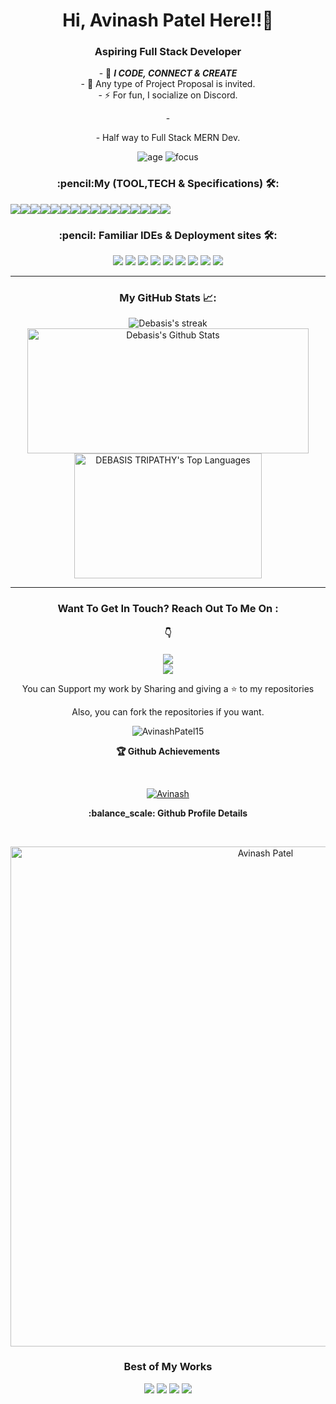 <h1 align="center">Hi, Avinash Patel Here!!👋</h1>
<h3 align="center"> Aspiring Full Stack Developer</h3>
<p align="center">
-   🌱 <b><I>I CODE, CONNECT & CREATE</I></b> <br/>
-   🤝 Any type of Project Proposal is invited. <br/>
-   ⚡ For fun, I socialize on Discord. <br/>
</p>
<p align="center">
-<div> <p align="center">
- Half way to Full Stack MERN Dev. <br/>

<div align='center'>

  ![age](https://img.shields.io/badge/age-21-blue&height="20")
  ![focus](https://img.shields.io/badge/focus-SoftwareDevelopment-orange)
</div>

<h3 align="center"> :pencil:My (TOOL,TECH & Specifications) 🛠️:</h3>

<div align='center' style="display: flex;" >
  <img src="https://img.shields.io/badge/HTML5-E34F26?style=for-the-badge&logo=html5&logoColor=white" />
  <img src="https://img.shields.io/badge/CSS3-1572B6?style=for-the-badge&logo=css3&logoColor=white" />
  <img src="https://img.shields.io/badge/JavaScript-323330?style=for-the-badge&logo=javascript&logoColor=F7DF1E" />
  <img src="https://img.shields.io/badge/React-20232A?style=for-the-badge&logo=react&logoColor=61DAFB" />
  <img src="https://img.shields.io/badge/Redux-593D88?style=for-the-badge&logo=redux&logoColor=white" />
  <img src="https://img.shields.io/badge/React_Router-CA4245?style=for-the-badge&logo=react-router&logoColor=white" />
  <img src="https://img.shields.io/badge/typescript-%23007ACC.svg?style=for-the-badge&logo=typescript&logoColor=white" />
  <img src="https://img.shields.io/badge/JWT-black?style=for-the-badge&logo=JSON%20web%20tokens" />
  <img src="https://img.shields.io/badge/Next.js-black?style=for-the-badge&logo=next.js&logoColor=white" />
  <img src="https://img.shields.io/badge/Node.js-43853D?style=for-the-badge&logo=node.js&logoColor=white" />
  <img src="https://img.shields.io/badge/Express.js-404D59?style=for-the-badge" />
  <img src="https://img.shields.io/badge/MongoDB-2e542d?style=for-the-badge&logo=mongodb&logoColor=white" />
  <img src="https://img.shields.io/badge/Socket.io-black?style=for-the-badge&logo=socket.io&badgeColor=010101" />
  <img src="https://img.shields.io/badge/Material--UI-0081CB?style=for-the-badge&logo=material-ui&logoColor=white" />
  <img src="https://img.shields.io/badge/Bootstrap-9400d3?style=for-the-badge&logo=bootstrap&logoColor=violet" />
  <img src="https://img.shields.io/badge/chakra-%234ED1C5.svg?style=for-the-badge&logo=chakraui&logoColor=white" />

</div>

<h3 align="center"> :pencil: Familiar IDEs & Deployment sites 🛠️:</h3>

<div align="center">
  <img src="https://img.shields.io/badge/Visual%20Studio%20Code-0078d7.svg?style=for-the-badge&logo=visual-studio-code&logoColor=white" />
  <img src="https://img.shields.io/badge/GitHub-100000?style=for-the-badge&logo=github&logoColor=white" />
  <img src="https://img.shields.io/badge/Heroku-430098?style=for-the-badge&logo=heroku&logoColor=white" />
  <img src="https://img.shields.io/badge/Vercel-000000?style=for-the-badge&logo=vercel&logoColor=white" />
  <img src="https://img.shields.io/badge/netlify-%23000000.svg?style=for-the-badge&logo=netlify&logoColor=#00C7B7" />
  <img src="https://img.shields.io/badge/Postman-FF6C37?style=for-the-badge&logo=postman&logoColor=white" />
  <img src="https://img.shields.io/badge/Matlab-FF6C37?style=for-the-badge&logo=Matlab&logoColor=white" />
  <img src="https://img.shields.io/badge/Plc-FF6C37?style=for-the-badge&logo=Plc&logoColor=white" />
  <img src="https://img.shields.io/badge/Scada-FF6C37?style=for-the-badge&logo=Scada&logoColor=white" />
  
</div>

---



<h3 align="center"> My GitHub Stats 📈:</h3>

<div align="center" style:"display: flex;">
<img alt="Debasis's streak" src="https://github-readme-streak-stats.herokuapp.com/?user=AvinashPatel15&theme=react&hide_border=true&bg_color=##FF9E0F"/>

 </div>

<div align="center" style:"display: flex;">
  <img width="450px" height="200px" alt="Debasis's Github Stats" src="https://github-readme-stats.vercel.app/api?username=AvinashPatel15&show_icons=true&count_private=true&theme=chartreuse-dark&hide_border=true&bg_color=0D1117" />
  <img width="300px" height="200px" alt="DEBASIS TRIPATHY's Top Languages" src="https://github-readme-stats.vercel.app/api/top-langs/?username=AvinashPatel15&langs_count=8&count_private=true&layout=compact&theme=react&hide_border=true&bg_color=0D1117" />

</div>

---

  <h3 align="center">Want To Get In Touch? Reach Out To Me On :</h3>
  <h4 align="center"> 👇 </h4>
  
<div align="center" style:"display: flex;">
   <div align="center" style:"display: flex;">
      <a href="mailto:avinashpatel9755@gmail.com">
      <img src="https://img.shields.io/badge/-GMAIL-D14836?style=for-the-badge&logo=gmail&logoColor=white">
      </a> 
   </div>
   <div align="center" style:"display: flex;">
     <a href="https://www.linkedin.com/in/avinash-patel-23a265237/">
      <img src="https://img.shields.io/badge/-LINKEDIN-0077B5?style=for-the-badge&logo=linkedin&logoColor=red">
     </a>
   </div>
</div>


<p align="center">
  You can Support my work by Sharing and giving a ⭐ to my repositories
 <div align="center">
   Also, you can fork the repositories if you want.
 </div>

</p>
<div align="center"> 
 <img src="https://komarev.com/ghpvc/?username=AvinashPatel&label=Profile%20views&color=0e75b6&style=flat" alt="AvinashPatel15" />
</div>
 
<div>
  <p align='center'><b>🏆 Github Achievements</b></p><br/>
  <p align="center"> <a href="https://github.com/AvinashPatel15"><img src="https://github-profile-trophy.vercel.app/?username=AvinashPatel15&margin-w=5&theme=radical" alt="Avinash" /></a> </p>
</div>
<div>
  <p align='center'><b> :balance_scale: Github Profile Details</b></p><br/>
  <p align="center"><img width="800px" src="https://github-profile-summary-cards.vercel.app/api/cards/profile-details?username=AvinashPatel&theme=github_dark" alt="Avinash Patel" align = "center"/></p>
</div>

<div align="center">
  <h3>Best of My Works</h3>
  <img src="https://github-readme-stats.vercel.app/api/pin/?username=AvinashPatel15&repo=Real-Time-DataBaseTransactionSystem&theme=react"/>
  <img src="https://github-readme-stats.vercel.app/api/pin/?username=AvinashPatel15&repo=Licious&theme=react&langs_count=5"/>
  <img src="https://github-readme-stats.vercel.app/api/pin/?username=AvinashPatel15&repo=Project1&theme=react"/>
  <img src="https://github-readme-stats.vercel.app/api/pin/?username=AvinashPatel15&repo=ASOS_Project&theme=react&langs_count=5"/>
</div>
